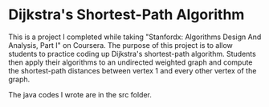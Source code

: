 # Dijkstra's Shortest-Path Algorithm

This is a project I completed while taking "Stanfordx: Algorithms Design And Analysis, Part I" on Coursera. The purpose of this project is to allow students to practice coding up Dijkstra's shortest-path algorithm. Students then apply their algorithms to an undirected weighted graph and compute the shortest-path distances between vertex 1 and every other vertex of the graph.

The java codes I wrote are in the src folder.